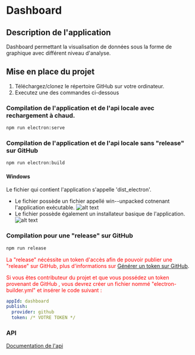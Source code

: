 # Dashboard

## Description de l'application

Dashboard permettant la visualisation de données sous la forme de graphique avec différent niveau d'analyse.

## Mise en place du projet
1) Téléchargez/clonez le répertoire GitHub sur votre ordinateur.
2) Executez une des commandes ci-dessous

### Compilation de l'application et de l'api locale avec rechargement à chaud.
```bash
npm run electron:serve
```

### Compilation de l'application et de l'api locale sans "release" sur GitHub
```bash
npm run electron:build
```
#### Windows
Le fichier qui contient l'application s'appelle 'dist_electron'. 
 * Le fichier possède un fichier appellé win--unpacked cotnenant l'application exécutable. 
 ![alt text](Documentation/pictures/Build/win-unpacked.png)
 * Le fichier possède également un installateur basique de l'application.
 ![alt text](Documentation/pictures/Build/installer.png)

 
### Compilation pour une "release" sur GitHub
```bash
npm run release
```

<span style="color: red;">La "release" nécéssite un token d'accès afin de pouvoir publier une "release" sur GitHub, plus d'informations sur <a href="https://github.com/settings/tokens">Générer un token sur GitHub</a></span>.

<span style="color: red;">Si vous êtes contributeur du projet et que vous possédez un token provenant de GitHub , vous devrez créer un fichier nommé "electron-builder.yml" et insérer le code suivant :  </span>


```yml
appId: dashboard
publish:
  provider: github
  token: /* VOTRE TOKEN */
```
### API

[Documentation de l'api](Documentation/FR/Api/Api_FR.md)
